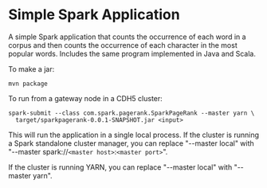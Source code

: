 Simple Spark Application
==============

A simple Spark application that counts the occurrence of each word in a corpus and then counts the
occurrence of each character in the most popular words.  Includes the same program implemented in
Java and Scala.

To make a jar:

    mvn package

To run from a gateway node in a CDH5 cluster:

    spark-submit --class com.spark.pagerank.SparkPageRank --master yarn \
      target/sparkpagerank-0.0.1-SNAPSHOT.jar <input>

This will run the application in a single local process.  If the cluster is running a Spark standalone
cluster manager, you can replace "--master local" with "--master spark://`<master host>`:`<master port>`".

If the cluster is running YARN, you can replace "--master local" with "--master yarn".

